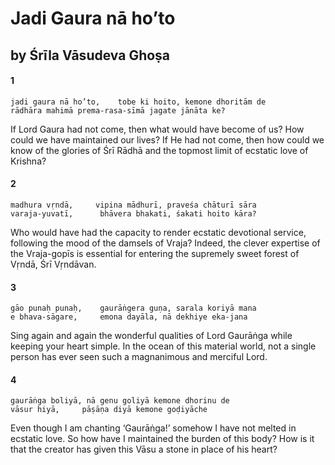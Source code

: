 # Jadi Gaura nā ho’to

## by Śrīla Vāsudeva Ghoṣa

#### 1

    jadi gaura nā ho’to,    tobe ki hoito, kemone dhoritām de
    rādhāra mahimā prema-rasa-sīmā jagate jānāta ke?

If Lord Gaura had not come, then what would have become of us? How could we have maintained our lives? If He had not come, then how could we know of the glories of Śrī Rādhā and the topmost limit of ecstatic love of Krishna?

#### 2

    madhura vṛndā,     vipina mādhurī, praveśa chāturī sāra
    varaja-yuvatī,      bhāvera bhakati, śakati hoito kāra?

Who would have had the capacity to render ecstatic devotional service, following the mood of the damsels of Vraja? Indeed, the clever expertise of the Vraja-gopīs is essential for entering the supremely sweet forest of Vṛndā, Śrī Vṛndāvan.

#### 3

    gāo punaḥ punaḥ,    gaurāṅgera guṇa, sarala koriyā mana
    e bhava-sāgare,     emona dayāla, nā dekhiye eka-jana

Sing again and again the wonderful qualities of Lord Gaurāṅga while keeping your heart simple. In the ocean of this material world, not a single person has ever seen such a magnanimous and merciful Lord.

#### 4

    gaurāṅga boliyā, nā genu goliyā kemone dhorinu de
    vāsur hiyā,     pāṣāṇa diyā kemone goḍiyāche

Even though I am chanting ‘Gaurāṅga!’ somehow I have not melted in ecstatic love. So how have I maintained the burden of this body? How is it that the creator has given this Vāsu a stone in place of his heart?

